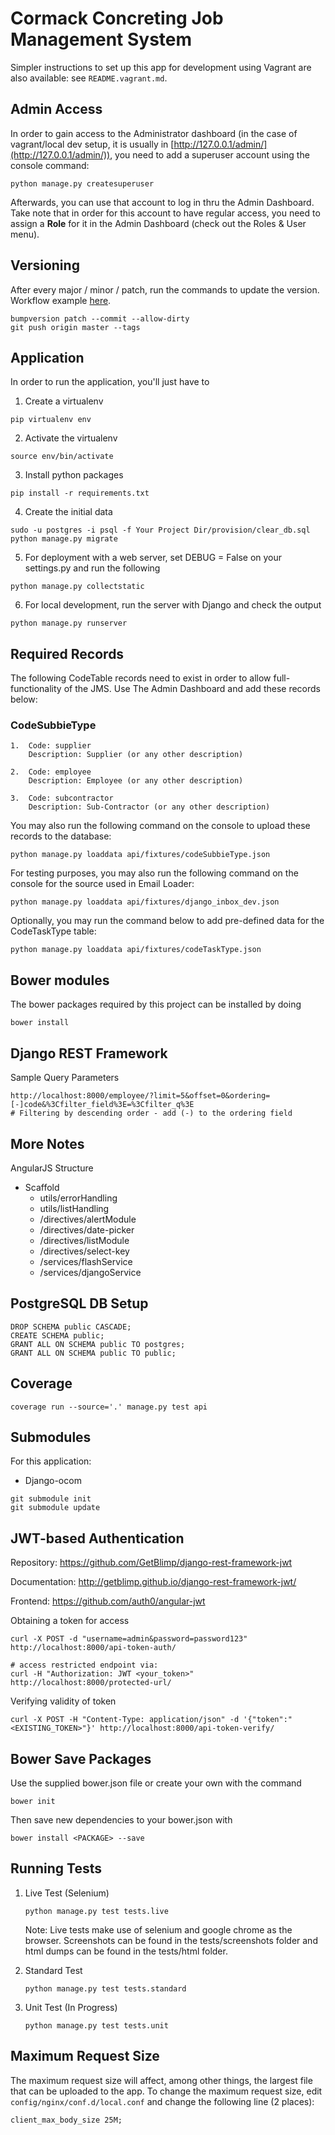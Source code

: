 # Cormack Concreting Job Management System 

Simpler instructions to set up this app for development using Vagrant are also available: see `README.vagrant.md`.

## Admin Access
In order to gain access to the Administrator dashboard (in the case of vagrant/local dev setup, it is usually in 
[http://127.0.0.1/admin/](http://127.0.0.1/admin/)), you need to add a superuser account using the console command:
````
python manage.py createsuperuser
```` 
Afterwards, you can use that account to log in thru the Admin Dashboard. Take note that in order for this account to have 
regular access, you need to assign a <strong>Role</strong> for it in the Admin Dashboard (check out the Roles & User menu).

## Versioning
After every major / minor / patch, run the commands to update the version. 
Workflow example [here](http://kylepurdon.com/blog/a-python-versioning-workflow-with-bumpversion.html).
````
bumpversion patch --commit --allow-dirty
git push origin master --tags
````

##  Application
In order to run the application, you'll just have to
1. Create a virtualenv
```
pip virtualenv env
```
2. Activate the virtualenv
```
source env/bin/activate
```
3. Install python packages
```
pip install -r requirements.txt
```
4. Create the initial data
```
sudo -u postgres -i psql -f Your Project Dir/provision/clear_db.sql
python manage.py migrate
```
5. For deployment with a web server, set DEBUG = False on your settings.py and run the following
```
python manage.py collectstatic
```
6. For local development, run the server with Django and check the output
```
python manage.py runserver
```

## Required Records
The following CodeTable records need to exist in order to allow full-functionality of the JMS. 
Use The Admin Dashboard and add these records below:
### CodeSubbieType
```
1.  Code: supplier
    Description: Supplier (or any other description)

2.  Code: employee
    Description: Employee (or any other description)

3.  Code: subcontractor
    Description: Sub-Contractor (or any other description)
```

You may also run the following command on the console to upload these records to the database:
```
python manage.py loaddata api/fixtures/codeSubbieType.json
```

For testing purposes, you may also run the following command on the console for the source used in Email Loader:
```
python manage.py loaddata api/fixtures/django_inbox_dev.json
```

Optionally, you may run the command below to add pre-defined data for the CodeTaskType table:
```
python manage.py loaddata api/fixtures/codeTaskType.json
```

 
##  Bower modules
The bower packages required by this project can be installed by doing
```
bower install
```

## Django REST Framework
Sample Query Parameters
````
http://localhost:8000/employee/?limit=5&offset=0&ordering=[-]code&%3Cfilter_field%3E=%3Cfilter_q%3E
# Filtering by descending order - add (-) to the ordering field
````

## More Notes
AngularJS Structure
- Scaffold
	- utils/errorHandling
	- utils/listHandling
	- /directives/alertModule
	- /directives/date-picker
	- /directives/listModule
	- /directives/select-key
	- /services/flashService
	- /services/djangoService

## PostgreSQL DB Setup
```
DROP SCHEMA public CASCADE;
CREATE SCHEMA public;
GRANT ALL ON SCHEMA public TO postgres;
GRANT ALL ON SCHEMA public TO public;
```

## Coverage
```
coverage run --source='.' manage.py test api
```

## Submodules
For this application:
* Django-ocom
    
```
git submodule init
git submodule update
```

## JWT-based Authentication
Repository: https://github.com/GetBlimp/django-rest-framework-jwt

Documentation: http://getblimp.github.io/django-rest-framework-jwt/

Frontend: https://github.com/auth0/angular-jwt

Obtaining a token for access
````
curl -X POST -d "username=admin&password=password123" http://localhost:8000/api-token-auth/

# access restricted endpoint via:
curl -H "Authorization: JWT <your_token>" http://localhost:8000/protected-url/
````

Verifying validity of token
````
curl -X POST -H "Content-Type: application/json" -d '{"token":"<EXISTING_TOKEN>"}' http://localhost:8000/api-token-verify/
````

## Bower Save Packages
Use the supplied bower.json file or create your own with the command

    bower init

Then save new dependencies to your bower.json with 

    bower install <PACKAGE> --save


## Running Tests
1. Live Test (Selenium)
    ````
    python manage.py test tests.live
    ````
    Note: Live tests make use of selenium and google chrome as the browser. Screenshots
    can be found in the tests/screenshots folder and html dumps can be found in the tests/html folder.

2. Standard Test
    ````
    python manage.py test tests.standard
    ````
3. Unit Test (In Progress)
    ````
    python manage.py test tests.unit
    ````

## Maximum Request Size

The maximum request size will affect, among other things, the largest file that can be uploaded to the app. To change
the maximum request size, edit `config/nginx/conf.d/local.conf` and change the following line (2 places):

```
client_max_body_size 25M;
```
